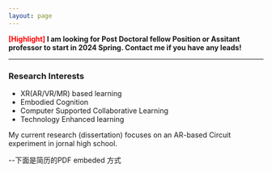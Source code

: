 ```yaml
---
layout: page
---
```


**<font color='red'>[Highlight]</font> I am looking for Post Doctoral fellow Position or Assitant professor to start in 2024 Spring. Contact me if you have any leads!**

---

### Research Interests

- XR(AR/VR/MR) based learning
- Embodied Cognition
- Computer Supported Collaborative Learning
- Technology Enhanced learning

My current research (dissertation) focuses on an AR-based Circuit experiment in jornal high school. 
<br>

--下面是简历的PDF embeded 方式
 <object data="{{ site.url }}{{ site.baseurl }}/file/CV_Shufan_Yu_2310.pdf"  height=350px type="application/pdf"></object>